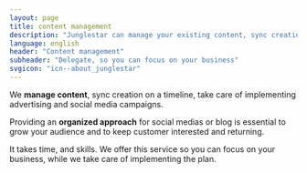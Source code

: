 ```yaml
---
layout: page
title: content management
description: "Junglestar can manage your existing content, sync creation on a timeline, take care of implementing advertising and SOCIAL MEDIA CAMPAIGNS."
language: english
header: "Content management"
subheader: "Delegate, so you can focus on your business"
svgicon: "icn--about_junglestar"
---
```


We **manage content**, sync creation on a timeline, take care of implementing advertising and social media campaigns.

Providing an **organized approach** for social medias or blog is essential to grow your audience and to keep customer interested and returning.

It takes time, and skills. We offer this service so you can focus on your business, while we take care of implementing the plan.  
